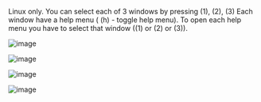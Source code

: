 Linux only.
You can select each of 3 windows by pressing (1), (2), (3)
Each window have a help menu ( (h) - toggle help menu). To open each help menu you have to select that window ((1) or (2) or (3)).

![image](https://user-images.githubusercontent.com/87692555/171855806-b5beb1e4-aa58-49b1-9f11-d1bab7014c2f.png)

![image](https://user-images.githubusercontent.com/87692555/171855839-0f09227e-2dda-424c-a87e-85c3a9f722c2.png)

![image](https://user-images.githubusercontent.com/87692555/171855873-38ec684a-4104-4c6f-a63a-046a16cbe034.png)

![image](https://user-images.githubusercontent.com/87692555/171855927-2a61dba6-8752-401a-9f8f-71507c6e2a69.png)


